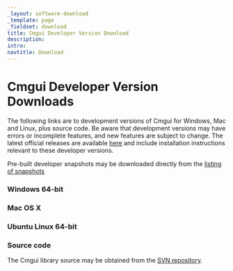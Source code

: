 ```yaml
---
_layout: software-download
_template: page
_fieldset: download
title: Cmgui Developer Version Download
description:
intro: 
navtitle: Download
---
```


# Cmgui Developer Version Downloads

The following links are to development versions of Cmgui for Windows, Mac and Linux, plus source code. Be aware that development versions may have errors or incomplete features, and new features are subject to change. The latest official releases are available [here](/software/opencmiss/cmgui/download/) and include installation instructions relevant to these developer versions.

Pre-built developer snapshots may be downloaded directly from the [listing of snapshots](https://ftp.bioeng.auckland.ac.nz/cmiss/zinclibrary/latest/)

### Windows 64-bit

<!-- filelist url="ftp://ftp.bioeng.auckland.ac.nz/cmiss/zinclibrary/latest/" releasefilter="cmgui" osfilter="windows" limit="4" -->

### Mac OS X

<!-- filelist url="ftp://ftp.bioeng.auckland.ac.nz/cmiss/zinclibrary/latest/" releasefilter="cmgui" osfilter="mac" limit="4" -->

### Ubuntu Linux 64-bit

<!-- filelist url="ftp://ftp.bioeng.auckland.ac.nz/cmiss/zinclibrary/latest/" releasefilter="cmgui" osfilter="ubuntu" limit="4" -->

### Source code

The Cmgui library source may be obtained from the [SVN repository](https://svn.physiomeproject.org/svn/cmiss/cmgui/).
